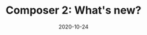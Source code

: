 ---
title: "Composer 2: What's new?"
date: 2020-10-24
source_url: "https://habr.com/ru/articles/524916/"
---